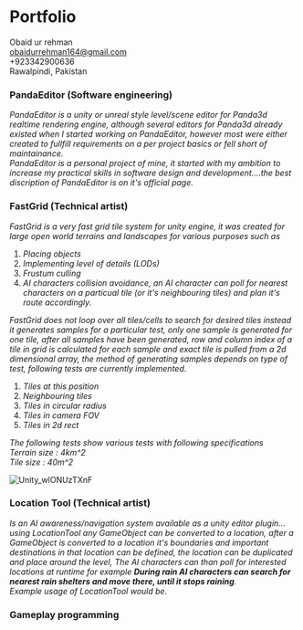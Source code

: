 # Portfolio
Obaid ur rehman  
obaidurrehman164@gmail.com  
+923342900636  
Rawalpindi, Pakistan

### PandaEditor (Software engineering)
_PandaEditor is a unity or unreal style level/scene editor for Panda3d realtime rendering engine, although several editors for Panda3d already existed when I started working on PandaEditor, however most were either created to fullfill requirements on a per project basics or fell short of maintainance.   
PandaEditor is a personal project of mine, it started with my ambition to increase my practical skills in software design and development....the best discription of PandaEditor is on it's official page._


### FastGrid (Technical artist)
_FastGrid is a very fast grid tile system for unity engine, it was created for large open world terrains and landscapes for various purposes such as_

1. _Placing objects_
2. _Implementing level of details (LODs)_
3. _Frustum culling_
4. _AI characters collision avoidance, an AI character can poll for nearest characters on a particual tile (or it's neighbouring tiles) and plan it's route accordingly._

_FastGrid does not loop over all tiles/cells to search for desired tiles instead it generates samples for a particular test, only one sample is generated for one tile, after all samples have been generated, row and column index of a tile in grid is calculated for each sample and exact tile is pulled from a 2d dimensional array, the method of generating samples depends on type of test, following tests are currently implemented_.

1. _Tiles at this position_
2. _Neighbouring tiles_
3. _Tiles in circular radius_
4. _Tiles in camera FOV_
5. _Tiles in 2d rect_

_The following tests show various tests with following specifications_  
_Terrain size : 4km^2_  
_Tile size : 40m^2_  

![Unity_wlONUzTXnF](https://user-images.githubusercontent.com/23467551/158054074-9a4828b5-e57d-4fe2-aa13-9e4ba86fa01f.gif)

 
### Location Tool (Technical artist)
_Is an AI awareness/navigation system available as a unity editor plugin... using LocationTool any GameObject can be converted to a location, after a GameObject is converted to a location it's boundaries and important destinations in that location can be defined, the location can be duplicated and place around the level, The AI characters can than poll for interested locations at runtime for example _**During rain AI characters can search for nearest rain shelters and move there, until it stops raining**.__   
_Example usage of LocationTool would be._



### Gameplay programming

